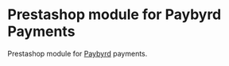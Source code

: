 # Prestashop module for Paybyrd Payments

Prestashop module for [Paybyrd](https://paybyrd.com/en) payments.
